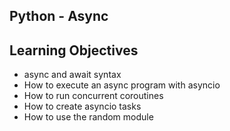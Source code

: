 ## Python - Async

## Learning Objectives

* async and await syntax
* How to execute an async program with asyncio
* How to run concurrent coroutines
* How to create asyncio tasks
* How to use the random module
